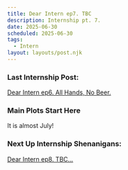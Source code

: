 ```yaml
---
title: Dear Intern ep7. TBC
description: Internship pt. 7.
date: 2025-06-30
scheduled: 2025-06-30
tags:
  - Intern
layout: layouts/post.njk
---
```


<h3>Last Internship Post:</h3>
<a href="{{ '/posts/dearinternep6/' | url }}">Dear Intern ep6. All Hands, No Beer.</a>

<h3>Main Plots Start Here</h3>

It is almost July!


<h3>Next Up Internship Shenanigans:</h3>
<a href="{{ '/posts/dearinternep8/' | url }}">Dear Intern ep8. TBC...</a>

